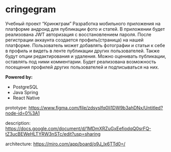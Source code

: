 # cringegram

Учебный проект “Кринжграм”
Разработка мобильного приложения на платформе андроид для публикации фото и статей.
В приложении будет реализована JWT авторизация с восстановлением пароля. После регистрации аккаунта создается профиль(страница) на нашей платформе. Пользователь может добавлять фотографии и статьи к себе в профиль и видеть в ленте публикации других пользователей. Также будут опции редактирования и удаления. Можно оценивать публикации, оставлять под ними комментарии. Будет реализована возможность посещения профилей других пользователей и подписываться на них.

**Powered by:**
- PostgreSQL
- Java Spring
- React Native

prototype: https://www.figma.com/file/zdsyslfq0Ii1DW9b3ahDNx/Untitled?node-id=0%3A1

description: https://docs.google.com/document/d/1MDmXRZuGxEefiodqQ0srFQ-tZ3ucBEWeHLTYRW3nSTc/edit?usp=sharing

architecture: https://miro.com/app/board/o9J_lx6TTd0=/
